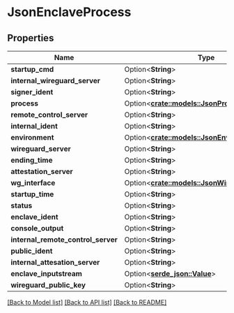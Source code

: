 # JsonEnclaveProcess

## Properties

Name | Type | Description | Notes
------------ | ------------- | ------------- | -------------
**startup_cmd** | Option<**String**> |  | [optional]
**internal_wireguard_server** | Option<**String**> |  | [optional]
**signer_ident** | Option<**String**> |  | [optional]
**process** | Option<[**crate::models::JsonProcess**](json_Process.md)> |  | [optional]
**remote_control_server** | Option<**String**> |  | [optional]
**internal_ident** | Option<**String**> |  | [optional]
**environment** | Option<[**crate::models::JsonEnvironment**](json_Environment.md)> |  | [optional]
**wireguard_server** | Option<**String**> |  | [optional]
**ending_time** | Option<**String**> |  | [optional]
**attestation_server** | Option<**String**> |  | [optional]
**wg_interface** | Option<[**crate::models::JsonWireguardInterface**](json_WireguardInterface.md)> |  | [optional]
**startup_time** | Option<**String**> |  | [optional]
**status** | Option<**String**> |  | [optional]
**enclave_ident** | Option<**String**> |  | [optional]
**console_output** | Option<**String**> |  | [optional]
**internal_remote_control_server** | Option<**String**> |  | [optional]
**public_ident** | Option<**String**> |  | [optional]
**internal_attesation_server** | Option<**String**> |  | [optional]
**enclave_inputstream** | Option<[**serde_json::Value**](.md)> |  | [optional]
**wireguard_public_key** | Option<**String**> |  | [optional]

[[Back to Model list]](../README.md#documentation-for-models) [[Back to API list]](../README.md#documentation-for-api-endpoints) [[Back to README]](../README.md)


